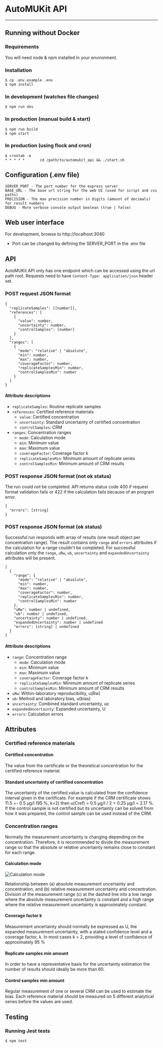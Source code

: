 
# AutoMUKit API

---

## Running without Docker

### Requirements

You will need node & npm installed in your environment.

### Installation

    $ cp .env.example .env
    $ npm install

### In development (watches file changes)

    $ npm run dev

### In production (manual build & start)

    $ npm run build
    $ npm start

### In production (using flock and cron)

    $ crontab -e
    * * * * *       cd /path/to/automukit_api && ./start.sh 

## Configuration (.env file)

    SERVER_PORT - The port number for the express server
    BASE_URL - The base url string for the web UI (used for script and css paths)
    PRECISION - The max precision number in digits (amount of decimals) for result numbers
    DEBUG - More verbose console output boolean (true | false)

## Web user interface

  For development, browse to http://localhost:3040
  *  Port can be changed by defining the SERVER_PORT in the .env file

## API

AutoMUKit API only has one endpoint which can be accessed using the url path root. Requests need to have `Content-Type: application/json` header set.

### POST request JSON format
    
    {
      "replicateSamples": [[number]],
      "references": [
        {
          "value": number,
          "uncertainty": number,
          "controlSamples": [number]
        }
      ],
      "ranges": [
        {
          "mode": "relative" | "absolute",
          "min": number,
          "max": number,
          "coverageFactor": number,
          "replicateSamplesMin": number,
          "controlSamplesMin": number
        }
      ]
    }

#### Attribute descriptions

* `replicateSamples`: Routine replicate samples
* `references`: Certified reference materials
  * `value`: Certified concentration
  * `uncertainty`: Standard uncertainty of certified concentration
  * `controlSamples`: CRM
* `ranges`: Concentration ranges
  * `mode`: Calculation mode
  * `min`: Minimum value
  * `max`: Maximum value
  * `coverageFactor`: Coverage factor k
  * `replicateSamplesMin`: Minimum amount of replicate series
  * `controlSamplesMin`: Minimum amount of CRM results

### POST response JSON format (not ok status)
The run could not be completed: API returns status code 400 if request format validation fails or 422 if the calculation fails because of an program error.   

    {
      "errors": [string]
    }

### POST response JSON format (ok status)
Successful run responds with array of results (one result object per concentration range). The result contains only `range` and `errors` attributes if the calculation for a range couldn't be completed. For successful calculation only the `range`, `uRw`, `ub`, `uncertainty` and `expandedUncertainty` attributes will be present.

    [
      {
        "range": {
          "mode": "relative" | "absolute",
          "min": number,
          "max": number,
          "coverageFactor": number,
          "replicateSamplesMin": number,
          "controlSamplesMin": number
        },           
        "uRw": number | undefined,
        "ub": number | undefined,
        "uncertainty": number | undefined,
        "expandedUncertainty": number | undefined
        "errors": [string] | undefined
      }
    ]
    
#### Attribute descriptions

* `range`: Concentration range
    * `mode`: Calculation mode
    * `min`: Minimum value
    * `max`: Maximum value
    * `coverageFactor`: Coverage factor k
    * `replicateSamplesMin`: Minimum amount of replicate series
    * `controlSamplesMin`: Minimum amount of CRM results
* `uRw`: Within-laboratory reproducibility, u(Rw)
* `ub`: Method and laboratory bias, u(bias)
* `uncertainty`: Combined standard uncertainty, uc
* `expandedUncertainty`: Expanded uncertainty, U
* `errors`: Calculation errors

## Attributes

### Certified reference materials

#### Certified concentration

The value from the certificate or the theoretical concentration for the certified reference material.

#### Standard uncertainty of certified concentration

The uncertainty of the certified value is calculated from the confidence interval given in the certificate. For example if the CRM certificate shows 11.5 +- 0.5 µg/l (95 %, k=2) then u(Cref) = 0.5 µg/l / 2 = 0.25 µg/l = 2.17 %. If the control sample is not certified but its uncertainty can be solved from how it was prepared, the control sample can be used instead of the CRM.

### Concentration ranges

Normally the measurement uncertainty is changing depending on the concentration. Therefore, it is recommended to divide the measurement range so that the absolute or relative uncertainty remains close to constant for each range.

#### Calculation mode

![Calculation mode](public/calc_mode.png)

Relationship between (a) absolute measurement uncertainty and concentration, and (b) relative measurement uncertainty and concentration. Division of the measurement range (c) at the dashed line into a low range where the absolute measurement uncertainty is constant and a high range where the relative measurement uncertainty is approximately constant.

#### Coverage factor k

Measurement uncertainty should normally be expressed as U, the expanded measurement uncertainty, with a stated confidence level and a coverage factor, k. In most cases k = 2, providing a level of confidence of approximately 95 %

#### Replicate samples min amount

In order to have a representative basis for the uncertainty estimation the number of results should ideally be more than 60.

#### Control samples min amount

Regular measurement of one or several CRM can be used to estimate the bias. Each reference material should be measured on 5 different analytical series before the values are used.


## Testing

### Running Jest tests

    $ npm test
